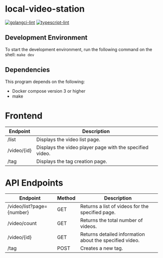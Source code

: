 # local-video-station

[![golangci-lint](https://github.com/Syu-fu/local-video-station/actions/workflows/golangci-lint.yml/badge.svg)](https://github.com/Syu-fu/local-video-station/actions/workflows/golangci-lint.yml)
[![typescript-lint](https://github.com/Syu-fu/local-video-station/actions/workflows/typescript-lint.yml/badge.svg)](https://github.com/Syu-fu/local-video-station/actions/workflows/typescript-lint.yml)

## Development Environment

To start the development environment, run the following command on the shell:
`make dev`

## Dependencies

This program depends on the following:

- Docker compose version 3 or higher
- make

# Frontend

| Endpoint    | Description                                              |
| ----------- | -------------------------------------------------------- |
| /list       | Displays the video list page.                            |
| /video/{id} | Displays the video player page with the specified video. |
| /tag        | Displays the tag creation page.                          |

# API Endpoints

| Endpoint                  | Method | Description                                             |
| ------------------------- | ------ | ------------------------------------------------------- |
| /video/list?page={number} | GET    | Returns a list of videos for the specified page.        |
| /video/count              | GET    | Returns the total number of videos.                     |
| /video/{id}               | GET    | Returns detailed information about the specified video. |
| /tag                      | POST   | Creates a new tag.                                      |
